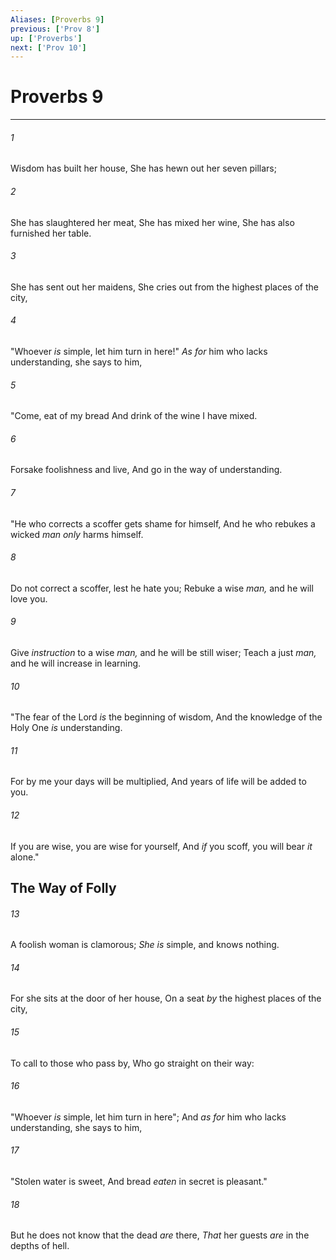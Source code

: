 ```yaml
---
Aliases: [Proverbs 9]
previous: ['Prov 8']
up: ['Proverbs']
next: ['Prov 10']
---
```

# Proverbs 9

***


###### 1 
Wisdom has built her house, She has hewn out her seven pillars; 

###### 2 
She has slaughtered her meat, She has mixed her wine, She has also furnished her table. 

###### 3 
She has sent out her maidens, She cries out from the highest places of the city, 

###### 4 
"Whoever _is_ simple, let him turn in here!" _As for_ him who lacks understanding, she says to him, 

###### 5 
"Come, eat of my bread And drink of the wine I have mixed. 

###### 6 
Forsake foolishness and live, And go in the way of understanding. 

###### 7 
"He who corrects a scoffer gets shame for himself, And he who rebukes a wicked _man only_ harms himself. 

###### 8 
Do not correct a scoffer, lest he hate you; Rebuke a wise _man,_ and he will love you. 

###### 9 
Give _instruction_ to a wise _man,_ and he will be still wiser; Teach a just _man,_ and he will increase in learning. 

###### 10 
"The fear of the Lord _is_ the beginning of wisdom, And the knowledge of the Holy One _is_ understanding. 

###### 11 
For by me your days will be multiplied, And years of life will be added to you. 

###### 12 
If you are wise, you are wise for yourself, And _if_ you scoff, you will bear _it_ alone." 

## The Way of Folly 

###### 13 
A foolish woman is clamorous; _She is_ simple, and knows nothing. 

###### 14 
For she sits at the door of her house, On a seat _by_ the highest places of the city, 

###### 15 
To call to those who pass by, Who go straight on their way: 

###### 16 
"Whoever _is_ simple, let him turn in here"; And _as for_ him who lacks understanding, she says to him, 

###### 17 
"Stolen water is sweet, And bread _eaten_ in secret is pleasant." 

###### 18 
But he does not know that the dead _are_ there, _That_ her guests _are_ in the depths of hell.
